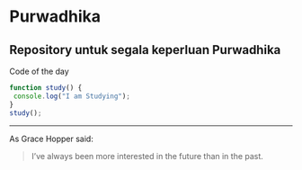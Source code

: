 # Purwadhika
Repository untuk segala keperluan Purwadhika
---
Code of the day
```javascript
function study() {
 console.log("I am Studying");
}
study();
```
---
As Grace Hopper said:
> I’ve always been more interested in the future than in the past.
